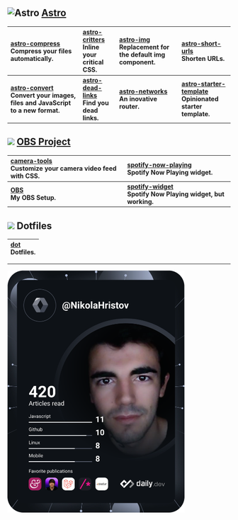 ## <picture><source media="(prefers-color-scheme: dark)" srcset="https://astro.build/assets/press/logomark-dark.svg"><source media="(prefers-color-scheme: light)" srcset="https://astro.build/assets/press/logomark-light.svg"><img width="24" alt="Astro" src="https://astro.build/assets/press/logomark-light.svg"></picture> [Astro]

| **[astro-compress] <br /> Compress your files automatically.**                        | **[astro-critters] <br /> Inline your critical CSS.** | **[astro-img] <br /> Replacement for the default img component.** | **[astro-short-urls] <br /> Shorten URLs.**                       |
| :------------------------------------------------------------------------------------ | :---------------------------------------------------- | :---------------------------------------------------------------- | :---------------------------------------------------------------- |
| **[astro-convert] <br /> Convert your images, files and JavaScript to a new format.** | **[astro-dead-links] <br /> Find you dead links.**    | **[astro-networks] <br /> An inovative router.**                  | **[astro-starter-template] <br /> Opinionated starter template.** |

## <img src="https://obsproject.com/favicon-16x16.png" width="16" /> [OBS Project]

| **[camera-tools] <br /> Customize your camera video feed with CSS.** | **[spotify-now-playing] <br /> Spotify Now Playing widget.** |
| :------------------------------------------------------------------- | :----------------------------------------------------------- |
| **[OBS] <br /> My OBS Setup.**                                       | **[spotify-widget] <br /> Spotify Now Playing widget, but working.** |

## <img src="https://raw.githubusercontent.com/jglovier/dotfiles-logo/master/dotfiles-logo-icon.png" width="16" /> Dotfiles

| [dot] <br /> Dotfiles. |
| :--------------------- |

---

<a href="https://app.daily.dev/NikolaHristov"><img src="https://github.com/NikolaRHristov/NikolaRHristov/blob/main/devcard.svg?rev=hs2VsNVqDK" width="400" alt="Nikola's Dev Card"/></a>

[astro]: https://github.com/withastro/astro
[astro-compress]: https://github.com/Lightrix/astro-compress
[astro-convert]: https://github.com/Lightrix/astro-convert
[astro-critters]: https://github.com/Lightrix/astro-critters
[astro-dead-links]: https://github.com/Lightrix/astro-dead-links
[astro-img]: https://github.com/Lightrix/astro-img
[astro-networks]: https://github.com/Lightrix/astro-networks
[astro-short-urls]: https://github.com/Lightrix/astro-short-urls
[astro-starter-template]: https://github.com/Lightrix/astro-starter-template
[obs project]: https://github.com/obsproject/obs-studio
[dot]: https://github.com/NikolaRHristov/dot
[camera-tools]: https://github.com/NikolaRHristov/camera-tools
[spotify-now-playing]: https://github.com/NikolaRHristov/spotify-now-playing
[spotify-widget]: https://github.com/NikolaRHristov/spotify-widget
[obs]: https://github.com/NikolaRHristov/obs
